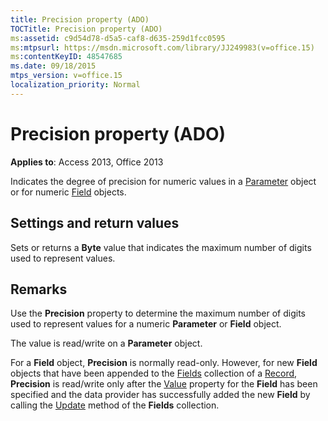 ```yaml
---
title: Precision property (ADO)
TOCTitle: Precision property (ADO)
ms:assetid: c9d54d78-d5a5-caf8-d635-259d1fcc0595
ms:mtpsurl: https://msdn.microsoft.com/library/JJ249983(v=office.15)
ms:contentKeyID: 48547685
ms.date: 09/18/2015
mtps_version: v=office.15
localization_priority: Normal
---
```


# Precision property (ADO)


**Applies to**: Access 2013, Office 2013

Indicates the degree of precision for numeric values in a [Parameter](parameter-object-ado.md) object or for numeric [Field](field-object-ado.md) objects.

## Settings and return values

Sets or returns a **Byte** value that indicates the maximum number of digits used to represent values.

## Remarks

Use the **Precision** property to determine the maximum number of digits used to represent values for a numeric **Parameter** or **Field** object.

The value is read/write on a **Parameter** object.

For a **Field** object, **Precision** is normally read-only. However, for new **Field** objects that have been appended to the [Fields](fields-collection-ado.md) collection of a [Record](record-object-ado.md), **Precision** is read/write only after the [Value](value-property-ado.md) property for the **Field** has been specified and the data provider has successfully added the new **Field** by calling the [Update](update-method-ado.md) method of the **Fields** collection.

